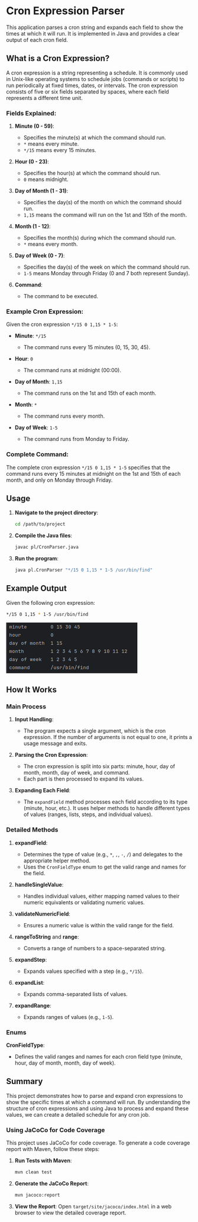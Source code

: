 # Cron Expression Parser

This application parses a cron string and expands each field to show the times at which it will run. It is implemented in Java and provides a clear output of each cron field.

## What is a Cron Expression?

A cron expression is a string representing a schedule. It is commonly used in Unix-like operating systems to schedule jobs (commands or scripts) to run periodically at fixed times, dates, or intervals. The cron expression consists of five or six fields separated by spaces, where each field represents a different time unit.

### Fields Explained:

1. **Minute (0 - 59)**:
   - Specifies the minute(s) at which the command should run.
   - `*` means every minute.
   - `*/15` means every 15 minutes.

2. **Hour (0 - 23)**:
   - Specifies the hour(s) at which the command should run.
   - `0` means midnight.

3. **Day of Month (1 - 31)**:
   - Specifies the day(s) of the month on which the command should run.
   - `1,15` means the command will run on the 1st and 15th of the month.

4. **Month (1 - 12)**:
   - Specifies the month(s) during which the command should run.
   - `*` means every month.

5. **Day of Week (0 - 7)**:
   - Specifies the day(s) of the week on which the command should run.
   - `1-5` means Monday through Friday (0 and 7 both represent Sunday).

6. **Command**:
   - The command to be executed.

### Example Cron Expression:

Given the cron expression `*/15 0 1,15 * 1-5`:

- **Minute**: `*/15`
   - The command runs every 15 minutes (0, 15, 30, 45).

- **Hour**: `0`
   - The command runs at midnight (00:00).

- **Day of Month**: `1,15`
   - The command runs on the 1st and 15th of each month.

- **Month**: `*`
   - The command runs every month.

- **Day of Week**: `1-5`
   - The command runs from Monday to Friday.

### Complete Command:

The complete cron expression `*/15 0 1,15 * 1-5` specifies that the command runs every 15 minutes at midnight on the 1st and 15th of each month, and only on Monday through Friday.

## Usage

1. **Navigate to the project directory**:
    ```sh
    cd /path/to/project
    ```

2. **Compile the Java files**:
    ```sh
    javac pl/CronParser.java
    ```

3. **Run the program**:
    ```sh
    java pl.CronParser "*/15 0 1,15 * 1-5 /usr/bin/find"
    ```

## Example Output

Given the following cron expression:
```sh
*/15 0 1,15 * 1-5 /usr/bin/find
```
![img.png](img.png)

## How It Works

### Main Process

1. **Input Handling**:
   - The program expects a single argument, which is the cron expression. If the number of arguments is not equal to one, it prints a usage message and exits.

2. **Parsing the Cron Expression**:
   - The cron expression is split into six parts: minute, hour, day of month, month, day of week, and command.
   - Each part is then processed to expand its values.

3. **Expanding Each Field**:
   - The `expandField` method processes each field according to its type (minute, hour, etc.). It uses helper methods to handle different types of values (ranges, lists, steps, and individual values).

### Detailed Methods

1. **expandField**:
   - Determines the type of value (e.g., `*`, `,`, `-`, `/`) and delegates to the appropriate helper method.
   - Uses the `CronFieldType` enum to get the valid range and names for the field.

2. **handleSingleValue**:
   - Handles individual values, either mapping named values to their numeric equivalents or validating numeric values.

3. **validateNumericField**:
   - Ensures a numeric value is within the valid range for the field.

4. **rangeToString** and **range**:
   - Converts a range of numbers to a space-separated string.

5. **expandStep**:
   - Expands values specified with a step (e.g., `*/15`).

6. **expandList**:
   - Expands comma-separated lists of values.

7. **expandRange**:
   - Expands ranges of values (e.g., `1-5`).

### Enums

**CronFieldType**:
   - Defines the valid ranges and names for each cron field type (minute, hour, day of month, month, day of week).

## Summary

This project demonstrates how to parse and expand cron expressions to show the specific times at which a command will run. By understanding the structure of cron expressions and using Java to process and expand these values, we can create a detailed schedule for any cron job.


### Using JaCoCo for Code Coverage

This project uses JaCoCo for code coverage. To generate a code coverage report with Maven, follow these steps:

1. **Run Tests with Maven**:
    ```sh
    mvn clean test
    ```

2. **Generate the JaCoCo Report**:
    ```sh
    mvn jacoco:report
    ```

3. **View the Report**:
   Open `target/site/jacoco/index.html` in a web browser to view the detailed coverage report.


